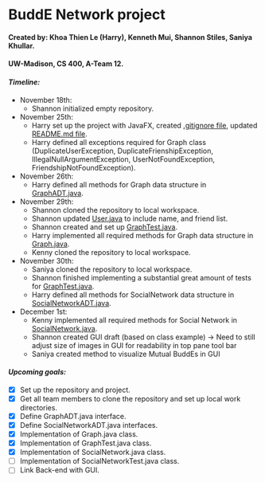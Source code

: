# BuddE Network project
#### Created by: Khoa Thien Le (Harry), Kenneth Mui, Shannon Stiles, Saniya Khullar.
#### UW-Madison, CS 400, A-Team 12.

#### ***Timeline:***
- November 18th:
  + Shannon initialized empty repository.
- November 25th:
  + Harry set up the project with JavaFX, created [.gitignore file](.gitignore), updated [README.md file](README.md).
  + Harry defined all exceptions required for Graph class (DuplicateUserException, DuplicateFrienshipException, IllegalNullArgumentException, UserNotFoundException, FriendshipNotFoundException).
- November 26th:
  + Harry defined all methods for Graph data structure in [GraphADT.java](application/GraphADT.java).
- November 29th:
  + Shannon cloned the repository to local workspace.
  + Shannon updated [User.java](application/User.java) to include name, and friend list.
  + Shannon created and set up [GraphTest.java](application/GraphTest.java).
  + Harry implemented all required methods for Graph data structure in [Graph.java](application/Graph.java).
  + Kenny cloned the repository to local workspace.
- November 30th:
  + Saniya cloned the repository to local workspace.
  + Shannon finished implementing a substantial great amount of tests for [GraphTest.java](application/GraphTest.java).
  + Harry defined all methods for SocialNetwork data structure in [SocialNetworkADT.java](application/SocialNetworkADT.java).
- December 1st:
  + Kenny implemented all required methods for Social Network in [SocialNetwork.java](application/SocialNetwork.java).
  + Shannon created GUI draft (based on class example) -> Need to still adjust size of images in GUI for readability in top pane tool bar
  + Saniya created method to visualize Mutual BuddEs in GUI

#### ***Upcoming goals:***
- [X] Set up the repository and project.
- [X] Get all team members to clone the repository and set up local work directories.
- [X] Define GraphADT.java interface.
- [X] Define SocialNetworkADT.java interfaces.
- [X] Implementation of Graph.java class.
- [X] Implementation of GraphTest.java class.
- [X] Implementation of SocialNetwork.java class.
- [ ] Implementation of SocialNetworkTest.java class.
- [ ] Link Back-end with GUI.
